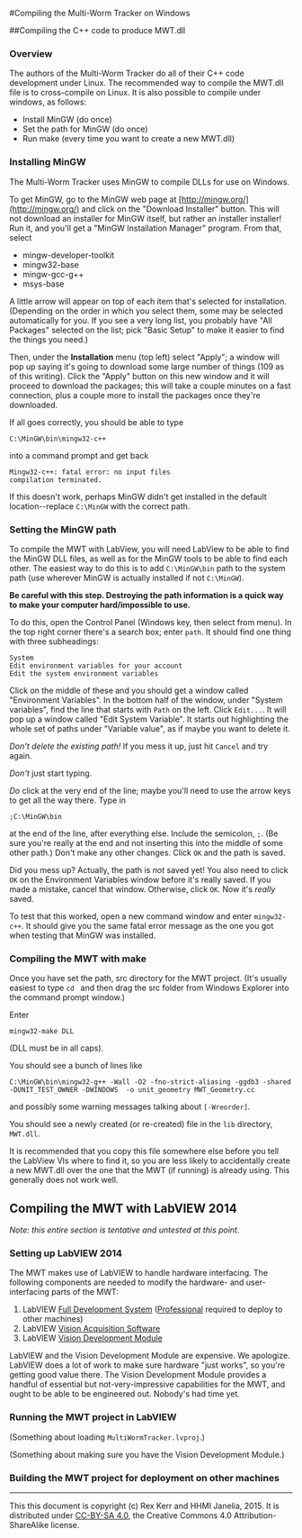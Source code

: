 #Compiling the Multi-Worm Tracker on Windows

##Compiling the C++ code to produce MWT.dll

### Overview

The authors of the Multi-Worm Tracker do all of their C++ code development under Linux.  The recommended way to compile the MWT.dll file is to cross-compile on Linux.  It is also possible to compile under windows, as follows:

* Install MinGW (do once)
* Set the path for MinGW (do once)
* Run make (every time you want to create a new MWT.dll)

### Installing MinGW

The Multi-Worm Tracker uses MinGW to compile DLLs for use on Windows.

To get MinGW, go to the MinGW web page at [http://mingw.org/](http://mingw.org/) and click on the "Download Installer" button.  This will not download an installer for MinGW itself, but rather an installer installer!  Run it, and you'll get a "MinGW Installation Manager" program.  From that, select

  * mingw-developer-toolkit
  * mingw32-base
  * mingw-gcc-g++
  * msys-base

A little arrow will appear on top of each item that's selected for installation.  (Depending on the order in which you select them, some may be selected automatically for you.  If you see a very long list, you probably have "All Packages" selected on the list; pick "Basic Setup" to make it easier to find the things you need.)

Then, under the **Installation** menu (top left) select "Apply"; a window will pop up saying it's going to download some large number of things (109 as of this writing).  Click the "Apply" button on this new window and it will proceed to download the packages; this will take a couple minutes on a fast connection, plus a couple more to install the packages once they're downloaded.

If all goes correctly, you should be able to type

```
C:\MinGW\bin\mingw32-c++
```

into a command prompt and get back

```
Mingw32-c++: fatal error: no input files
compilation terminated.
```

If this doesn't work, perhaps MinGW didn't get installed in the default location--replace `C:\MinGW` with the correct path.

### Setting the MinGW path

To compile the MWT with LabView, you will need LabView to be able to find the MinGW DLL files, as well as for the MinGW tools to be able to find each other.  The easiest way to do this is to add `C:\MinGW\bin` path to the system path (use wherever MinGW is actually installed if not `C:\MinGW`).

**Be careful with this step.  Destroying the path information is a quick way to make your computer hard/impossible to use.**

To do this, open the Control Panel (Windows key, then select from menu).  In the top right corner there's a search box; enter `path`.  It should find one thing with three subheadings:

```
System
Edit environment variables for your account
Edit the system environment variables
```

Click on the middle of these and you should get a window called "Environment Variables".  In the bottom half of the window, under "System variables", find the line that starts with `Path` on the left.  Click `Edit...`.  It will pop up a window called "Edit System Variable".  It starts out highlighting the whole set of paths under "Variable value", as if maybe you want to delete it.

_Don't delete the existing path!_  If you mess it up, just hit `Cancel` and try again.

_Don't_ just start typing.

_Do_ click at the very end of the line; maybe you'll need to use the arrow keys to get all the way there.  Type in

```
;C:\MinGW\bin
```

at the end of the line, after everything else.  Include the semicolon, `;`.  (Be sure you're really at the end and not inserting this into the middle of some other path.)  Don't make any other changes.  Click `OK` and the path is saved.

Did you mess up?  Actually, the path is _not_ saved yet!  You also need to click `OK` on the Environment Variables window before it's really saved.  If you made a mistake, cancel that window.  Otherwise, click `OK`.  Now it's _really_ saved.

To test that this worked, open a new command window and enter `mingw32-c++`.  It should give you the same fatal error message as the one you got when testing that MinGW was installed.

### Compiling the MWT with make

Once you have set the path, src directory for the MWT project.  (It's usually easiest to type `cd ` and then drag the src folder from Windows Explorer into the command prompt window.)

Enter

```
mingw32-make DLL
```

(DLL must be in all caps).

You should see a bunch of lines like

```
C:\MinGW\bin\mingw32-g++ -Wall -O2 -fno-strict-aliasing -ggdb3 -shared -DUNIT_TEST_OWNER -DWINDOWS  -o unit_geometry MWT_Geometry.cc
```

and possibly some warning messages talking about `[-Wreorder]`.

You should see a newly created (or re-created) file in the `lib` directory, `MWT.dll`.

It is recommended that you copy this file somewhere else before you tell the LabView VIs where to find it, so you are less likely to accidentally create a new MWT.dll over the one that the MWT (if running) is already using.  This generally does not work well.


## Compiling the MWT with LabVIEW 2014

_Note: this entire section is tentative and untested at this point._

### Setting up LabVIEW 2014

The MWT makes use of LabVIEW to handle hardware interfacing.  The following components are needed to modify the hardware- and user-interfacing parts of the MWT:

1. LabVIEW [Full Development System](http://sine.ni.com/nips/cds/view/p/lang/en/nid/212666) ([Professional](http://sine.ni.com/nips/cds/view/p/lang/en/nid/212669) required to deploy to other machines)
2. LabVIEW [Vision Acquisition Software](http://sine.ni.com/nips/cds/view/p/lang/en/nid/12892)
3. LabVIEW [Vision Development Module](http://sine.ni.com/nips/cds/view/p/lang/en/nid/209860)

LabVIEW and the Vision Development Module are expensive.  We apologize.  LabVIEW does a lot of work to make sure hardware "just works", so you're getting good value there.  The Vision Development Module provides a handful of essential but not-very-impressive capabilities for the MWT, and ought to be able to be engineered out.  Nobody's
had time yet.

### Running the MWT project in LabVIEW

(Something about loading `MultiWormTracker.lvproj`.)

(Something about making sure you have the Vision Development Module.)

### Building the MWT project for deployment on other machines

----

This this document is copyright (c) Rex Kerr and HHMI Janelia, 2015.
It is distributed under [CC-BY-SA 4.0](https://creativecommons.org/licenses/by-sa/4.0/), the Creative Commons 4.0 Attribution-ShareAlike license.